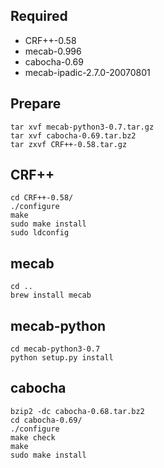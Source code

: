 Required
----
* CRF++-0.58
* mecab-0.996
* cabocha-0.69
* mecab-ipadic-2.7.0-20070801

Prepare
----
`tar xvf mecab-python3-0.7.tar.gz`   
`tar xvf cabocha-0.69.tar.bz2`   
`tar zxvf CRF++-0.58.tar.gz`   


CRF++
----
`cd CRF++-0.58/`   
`./configure`   
`make`   
`sudo make install`   
`sudo ldconfig`   


mecab
----
`cd ..`   
`brew install mecab`   

mecab-python
---
`cd mecab-python3-0.7`      
`python setup.py install`    

cabocha
----
`bzip2 -dc cabocha-0.68.tar.bz2`   
`cd cabocha-0.69/`  
`./configure`  
`make check`   
`make`   
`sudo make install`   


